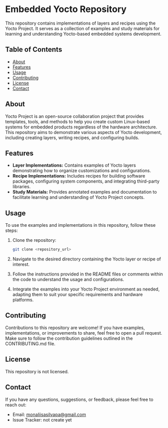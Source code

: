 # Embedded Yocto Repository

This repository contains implementations of layers and recipes using the Yocto Project. It serves as a collection of examples and study materials for learning and understanding Yocto-based embedded systems development.

## Table of Contents

- [About](#about)
- [Features](#features)
- [Usage](#usage)
- [Contributing](#contributing)
- [License](#license)
- [Contact](#contact)

## About

Yocto Project is an open-source collaboration project that provides templates, tools, and methods to help you create custom Linux-based systems for embedded products regardless of the hardware architecture. This repository aims to demonstrate various aspects of Yocto development, including creating layers, writing recipes, and configuring builds.

## Features

- **Layer Implementations:** Contains examples of Yocto layers demonstrating how to organize customizations and configurations.
- **Recipe Implementations:** Includes recipes for building software packages, configuring system components, and integrating third-party libraries.
- **Study Materials:** Provides annotated examples and documentation to facilitate learning and understanding of Yocto Project concepts.

## Usage

To use the examples and implementations in this repository, follow these steps:

1. Clone the repository:

    ```bash
    git clone <repository_url>
    ```

2. Navigate to the desired directory containing the Yocto layer or recipe of interest.

3. Follow the instructions provided in the README files or comments within the code to understand the usage and configurations.

4. Integrate the examples into your Yocto Project environment as needed, adapting them to suit your specific requirements and hardware platforms.

## Contributing

Contributions to this repository are welcome! If you have examples, implementations, or improvements to share, feel free to open a pull request. Make sure to follow the contribution guidelines outlined in the CONTRIBUTING.md file.

## License

This repository is not licensed.

## Contact

If you have any questions, suggestions, or feedback, please feel free to reach out:

- Email: [monaliisasilvapa@gmail.com](Monalisa:monalisasilvapa@gmail.com)
- Issue Tracker: not create yet

